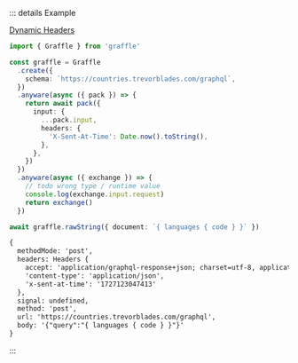 ::: details Example

<div class="ExampleSnippet">
<a href="../../examples/transport-http/dynamic-headers">Dynamic Headers</a>

<!-- dprint-ignore-start -->
```ts twoslash
import { Graffle } from 'graffle'

const graffle = Graffle
  .create({
    schema: `https://countries.trevorblades.com/graphql`,
  })
  .anyware(async ({ pack }) => {
    return await pack({
      input: {
        ...pack.input,
        headers: {
          'X-Sent-At-Time': Date.now().toString(),
        },
      },
    })
  })
  .anyware(async ({ exchange }) => {
    // todo wrong type / runtime value
    console.log(exchange.input.request)
    return exchange()
  })

await graffle.rawString({ document: `{ languages { code } }` })
```
<!-- dprint-ignore-end -->

<!-- dprint-ignore-start -->
```txt
{
  methodMode: 'post',
  headers: Headers {
    accept: 'application/graphql-response+json; charset=utf-8, application/json; charset=utf-8',
    'content-type': 'application/json',
    'x-sent-at-time': '1727123047413'
  },
  signal: undefined,
  method: 'post',
  url: 'https://countries.trevorblades.com/graphql',
  body: '{"query":"{ languages { code } }"}'
}
```
<!-- dprint-ignore-end -->

</div>
:::
